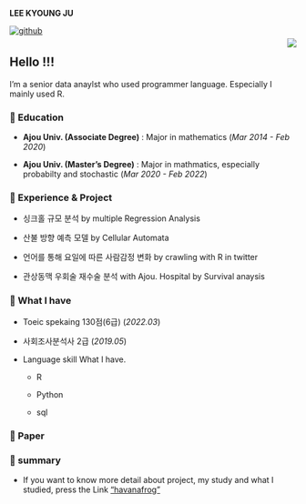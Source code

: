 **LEE KYOUNG JU**

<a href="https://github.com/havanafrog" target="_blank">
<img src=https://img.shields.io/badge/github-%2324292e.svg?&style=for-the-badge&logo=github&logoColor=white alt=github style="margin-bottom: 5px;" />
</a>

<div align="right">
<img src="https://komarev.com/ghpvc/?username=havanafrog&&style=flat-square" align="right" />
</div>  

## **Hello** !!!

I’m a senior data anaylst who used programmer language. Especially I
mainly used R.

### **🙂 Education**

-   **Ajou Univ. (Associate Degree)** : Major in mathematics (*Mar
    2014 - Feb 2020*)

-   **Ajou Univ. (Master’s Degree)** : Major in mathmatics, especially
    probabilty and stochastic (*Mar 2020 - Feb 2022*)

### **🔧 Experience & Project**

-   싱크홀 규모 분석 by multiple Regression Analysis

-   산불 방향 예측 모델 by Cellular Automata

-   언어를 통해 요일에 따른 사람감정 변화 by crawling with R in twitter

-   관상동맥 우회술 재수술 분석 with Ajou. Hospital by Survival anaysis

### **🎨 What I have**

-   Toeic spekaing 130점(6급) (*2022.03*)

-   사회조사분석사 2급 (*2019.05*)

-   Language skill What I have.

    -   R

    -   Python

    -   sql
### 🎲 Paper



### **🌅 summary**

-   If you want to know more detail about project, my study and what I
    studied, press the Link [“havanafrog”](https://velog.io/@havanafrog)
